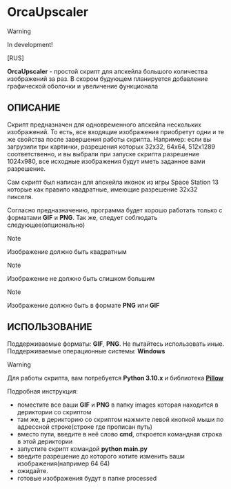 # OrcaUpscaler

> [!WARNING]
> In development!

 
[RUS]


 **OrcaUpscaler** - простой скрипт для апскейла большого количества изображений за раз. В скором будующем планируется добавление графической оболочки и увеличение функционала

 ## ОПИСАНИЕ

 Cкрипт предназначен для одновременного апскейла нескольких изображений. То есть, все входящие изображения приобретут одни и те же свойства после завершения работы скрипта.
 Например: если вы загрузили три картинки, разрешения которых 32x32, 64x64, 512x1289 соответственно, и вы выбрали при запуске скрипта разрешение 1024х980, 
 все исходные изображения будут иметь заданное вами разрешение.

Сам скрипт был написан для апскейла иконок из игры Space Station 13 которые как правило квадратные, имеющие разрешение 32х32 пикселя.

Согласно предназначению, программа будет хорошо работать только с форматами **GIF** и **PNG**. Так же, следует соблюдать следующее(опционально)
> [!NOTE]
> Изображение должно быть квадратным

> [!NOTE]
> Изображение не должно быть слишком большим

> [!NOTE]
> Изображение должно быть в формате **PNG** или **GIF**

## ИСПОЛЬЗОВАНИЕ

Поддерживаемые форматы: **GIF**, **PNG**. Не пытайтесь использовать иные.
Поддерживаемые операционные системы: **Windows**

> [!WARNING]
> Для работы скрипта, вам потребуется **Python 3.10.x** и библиотека [**Pillow**](https://pypi.org/project/pillow/)

Подробная инструкция:

- поместите все ваши **GIF** и **PNG** в папку images которая находится в дериктории со скриптом
- там же, в дерикторию со скриптом нажмите левой кнопкой мыши по адрессной строке(строке где прописан путь)
- вместо пути, введите в неё слово **cmd**, откроется командная строка в этой дериктории
- запустите скрипт командой **python main.py**
- введите разрешение до которого хотите изменить ваши изображения(например 64 64)
- ожидайте.
- готовые изображения будут в папке processed
